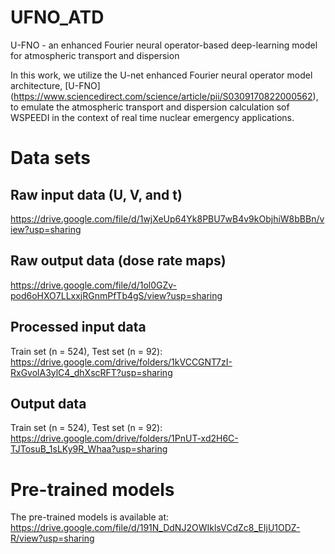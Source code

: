 # UFNO_ATD
U-FNO - an enhanced Fourier neural operator-based deep-learning model for atmospheric transport and dispersion 

In this work, we utilize the U-net enhanced Fourier neural operator model architecture, [U-FNO] (https://www.sciencedirect.com/science/article/pii/S0309170822000562), to emulate the atmospheric transport and dispersion calculation sof WSPEEDI in the context of real time nuclear emergency applications.


# Data sets
## Raw input data (U, V, and t)
https://drive.google.com/file/d/1wjXeUp64Yk8PBU7wB4v9kObjhiW8bBBn/view?usp=sharing 
## Raw output data (dose rate maps)
https://drive.google.com/file/d/1ol0GZv-pod6oHXO7LLxxjRGnmPfTb4gS/view?usp=sharing

## Processed input data
Train set (n = 524), Test set (n = 92):
https://drive.google.com/drive/folders/1kVCCGNT7zI-RxGvolA3ylC4_dhXscRFT?usp=sharing
## Output data
Train set (n = 524), Test set (n = 92):
https://drive.google.com/drive/folders/1PnUT-xd2H6C-TJTosuB_1sLKy9R_Whaa?usp=sharing

# Pre-trained models
The pre-trained models is available at: https://drive.google.com/file/d/191N_DdNJ2OWIklsVCdZc8_EIjU1ODZ-R/view?usp=sharing
